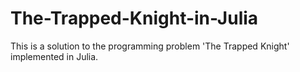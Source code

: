 # The-Trapped-Knight-in-Julia
This is a solution to the programming problem 'The Trapped Knight' implemented in Julia.
